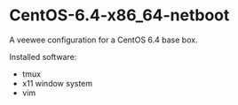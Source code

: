 CentOS-6.4-x86_64-netboot
=========================

A veewee configuration for a CentOS 6.4 base box.

Installed software:
 - tmux
 - x11 window system
 - vim
